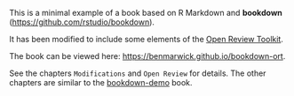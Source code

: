 This is a minimal example of a book based on R Markdown and **bookdown** (https://github.com/rstudio/bookdown). 

It has been modified to include some elements of the [Open Review Toolkit](http://www.openreviewtoolkit.org/).

The book can be viewed here: <https://benmarwick.github.io/bookdown-ort>.

See the chapters `Modifications` and `Open Review` for details. The other chapters are similar to the [bookdown-demo](https://github.com/rstudio/bookdown-demo) book. 
